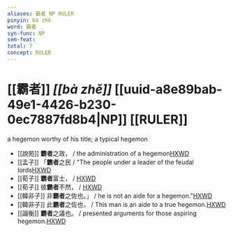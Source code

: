 ```yaml
---
aliases: 霸者 NP RULER
pinyin: bà zhě
word: 霸者
syn-func: NP
sem-feat: 
total: 7
concept: RULER 
---
```

# [[霸者]] *[[bà zhě]]*  [[uuid-a8e89bab-49e1-4426-b230-0ec7887fd8b4|NP]] [[RULER]]
a hegemon worthy of his title; a typical hegemon
 - [[說苑]] **霸者**之政，
                     / the administration of a hegemon[HXWD](https://hxwd.org/textview.html?location=CH1a0907_CHANT_007-1a.5)
 - [[孟子]] 「**霸者**之民 / "The people under a leader of the feudal lords[HXWD](https://hxwd.org/textview.html?location=KR1h0001_tls_013-15a.2)
 - [[荀子]] **霸者**富士，
                     / [HXWD](https://hxwd.org/textview.html?location=KR3a0002_tls_009-7a.13)
 - [[荀子]] 彼**霸者**不然，
                     / [HXWD](https://hxwd.org/textview.html?location=KR3a0002_tls_009-9a.2)
 - [[韓非子]] 非**霸者**之佐也。」 / he is not an aide for a hegemon."[HXWD](https://hxwd.org/textview.html?location=KR3c0005_tls_010-109a.6)
 - [[韓非子]] 此**霸者**之佐也， / This man is an aide to a true hegemon.[HXWD](https://hxwd.org/textview.html?location=KR3c0005_tls_010-116a.8)
 - [[論衡]] **霸者**之議也。 / presented arguments for those aspiring hegemon.[HXWD](https://hxwd.org/textview.html?location=KR3j0080_tls_001-5a.8)